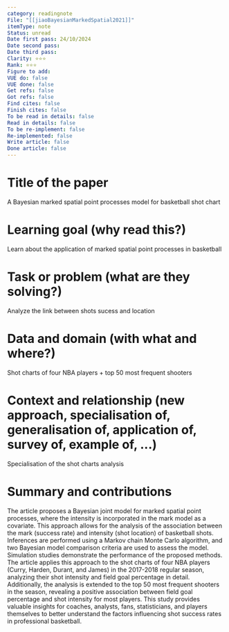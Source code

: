 ```yaml
---
category: readingnote
File: "[[jiaoBayesianMarkedSpatial2021]]"
itemType: note
Status: unread
Date first pass: 24/10/2024
Date second pass: 
Date third pass: 
Clarity: ⭐️⭐️⭐️
Rank: ⭐️⭐️⭐️
Figure to add: 
VUE do: false
VUE done: false
Get refs: false
Got refs: false
Find cites: false
Finish cites: false
To be read in details: false
Read in details: false
To be re-implement: false
Re-implemented: false
Write article: false
Done article: false
---
```

# Title of the paper
A Bayesian marked spatial point processes model for basketball shot chart

# Learning goal (why read this?)
Learn about the application of marked spatial point processes in basketball

# Task or problem (what are they solving?)
Analyze the link between shots sucess and location

# Data and domain (with what and where?)
Shot charts of four NBA players + top 50 most frequent shooters

# Context and relationship (new approach, specialisation of, generalisation of, application of, survey of, example of, ...)
Specialisation of the shot charts analysis

# Summary and contributions

The article proposes a Bayesian joint model for marked spatial point processes, where the intensity is incorporated in the mark model as a covariate. This approach allows for the analysis of the association between the mark (success rate) and intensity (shot location) of basketball shots.
Inferences are performed using a Markov chain Monte Carlo algorithm, and two Bayesian model comparison criteria are used to assess the model. Simulation studies demonstrate the performance of the proposed methods.
The article applies this approach to the shot charts of four NBA players (Curry, Harden, Durant, and James) in the 2017-2018 regular season, analyzing their shot intensity and field goal percentage in detail. Additionally, the analysis is extended to the top 50 most frequent shooters in the season, revealing a positive association between field goal percentage and shot intensity for most players.
This study provides valuable insights for coaches, analysts, fans, statisticians, and players themselves to better understand the factors influencing shot success rates in professional basketball.
